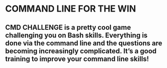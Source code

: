 # COMMAND LINE FOR THE WIN
## CMD CHALLENGE is a pretty cool game challenging you on Bash skills. Everything is done via the command line and the questions are becoming increasingly complicated. It’s a good training to improve your command line skills!
